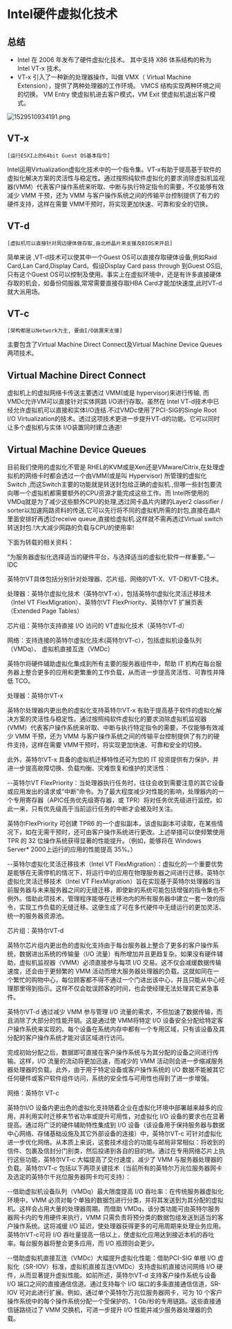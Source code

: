 # Intel硬件虚拟化技术

## 总结

* Intel 在 2006 年发布了硬件虚拟化技术。 其中支持 X86 体系结构的称为 Intel VT-x 技术。
* VT-x 引入了一种新的处理器操作，叫做 VMX（ Virtual Machine Extension），提供了两种处理器的工作环境。 VMCS 结构实现两种环境之间的切换。 VM Entry 使虚拟机进去客户模式，VM Exit 使虚拟机退出客户模式。

![1529510934191.png](image/1529510934191.png)


## VT-x

    [运行ESXI上的64bit Guest OS基本指令]

Intel运用Virtualization虚拟化技术中的一个指令集。VT-x有助于提高基于软件的虚拟化解决方案的灵活性与稳定性。通过按照纯软件虚拟化的要求消除虚拟机监视器(VMM）代表客户操作系统来听取、中断与执行特定指令的需要，不仅能够有效减少 VMM 干预，还为 VMM 与客户操作系统之间的传输平台控制提供了有力的硬件支持，这样在需要 VMM干预时，将实现更加快速、可靠和安全的切换。

## VT-d

    [虚拟机可以直接针对周边硬体做存取,由北桥晶片来支援及BIOS来开启]

简单来说 ,VT-d技术可以使其中一个Guest OS可以直接存取硬体设备,例如Raid Card,Lan Card,Display Card。假设Display Card pass through 到Guest OS后,只有这个Guest OS可以控制及使用。事实上在虚拟环境中，还是有许多直接硬体存取的机会，如备份伺服器,常常需要直接存取HBA Card才能加快速度,此时VT-d就大派用场。

## VT-c

    [架构都是以Network为主, 要由I/O装置来支援]

主要包含了Virtual Machine Direct Connect及Virtual Machine Device Queues两项技术。

## Virtual Machine Direct Connect

虚拟机上的虚拟网络卡传送主要透过 VMM(或是 hypervisor)来进行传输, 而VMDc允许VM可以直接针对实体网路 I/O进行存取。虽然在 Intel VT-d技术中已经允许虚拟机可以直接和实体I/O连结.不过VMDc使用了PCI-SIG的Single Root I/O Virtualization的技术。透过这项技术更进一步提升VT-d的功能。它可以同时让多个虚拟机与实体 I/O装置同时建立通道!

## Virtual Machine Device Queues

目前我们使用的虚拟化不管是 RHEL的KVM或是Xen还是VMware/Citrix,在处理虚拟机的网络卡时都会透过一个由VMM(或是叫 Hypervisor) 所管理的虚拟化Switch ,而这Switch主要的功能就是转送封包给正确的虚拟机.,但哪一些封包要流向哪一个虚拟机都需要额外的CPU资源才能完成这些工作。而 Intel所使用的VMDq就是为了减少这些额外CPU的处理,透过网卡晶片内建的Layer2 classifier / sorter以加速网路资料的传送,它可以先行将不同的虚拟机所需的封包,直接在晶片里面安排好再透过receive queue,直接给虚拟机.这样就不需再透过Virtual switch转送封包.!大大减少网路的负载与CPU的使用率!


下面为转载的相关资料：

“为服务器虚拟化选择适当的硬件平台，与选择适当的虚拟化软件一样重要。”— IDC

英特尔VT具体包括分别针对处理器、芯片组、网络的VT-X、VT-D和VT-C技术。

处理器：英特尔虚拟化技术（英特尔VT-x），包括英特尔虚拟化灵活迁移技术（Intel VT FlexMigration）、英特尔VT FlexPriority、英特尔VT 扩展页表（Extended Page Tables）

芯片组：英特尔支持直接 I/O 访问的 VT虚拟化技术（英特尔VT-d）

网络：支持连接的英特尔虚拟化技术(英特尔VT-c），包括虚拟机设备队列（VMDq）、 虚拟机直接互连（VMDc）

英特尔将硬件辅助虚拟化集成到所有主要的服务器组件中，帮助 IT 机构在每台服务器上整合更多的应用和更繁重的工作负载，从而进一步提高灵活性、可靠性并降低 TCO。

处理器：英特尔VT-x

英特尔处理器内更出色的虚拟化支持英特尔VT-x 有助于提高基于软件的虚拟化解决方案的灵活性与稳定性。通过按照纯软件虚拟化的要求消除虚拟机监视器(VMM）代表客户操作系统来听取、中断与执行特定指令的需要，不仅能够有效减少 VMM 干预，还为 VMM 与客户操作系统之间的传输平台控制提供了有力的硬件支持，这样在需要 VMM干预时，将实现更加快速、可靠和安全的切换。

此外，英特尔VT-x 具备的虚拟机迁移特性还可为您的 IT 投资提供有力保护，并进一步提高故障切换、负载均衡、灾难恢复和维护的灵活性：

--英特尔VT FlexPriority：当处理器执行任务时，往往会收到需要注意的其它设备或应用发出的请求或“中断”命令。为了最大程度减少对性能的影响，处理器内的一个专用寄存器（APIC任务优先级寄存器，或 TPR）将对任务优先级进行监控。如此一来，只有优先级高于当前运行任务的中断才会被及时关注。

英特尔FlexPriority 可创建 TPR6 的一个虚拟副本，该虚拟副本可读取，在某些情况下，如在无需干预时，还可由客户操作系统进行更改。上述举措可以使频繁使用 TPR 的 32 位操作系统获得显著的性能提升。（例如，能够将在 Windows Server* 2000上运行的应用的性能提高 35%。）

--英特尔虚拟化灵活迁移技术（Intel VT FlexMigration）：虚拟化的一个重要优势是能够在无需停机的情况下，将运行中的应用在物理服务器之间进行迁移。英特尔虚拟化灵活迁移技术（Intel VT FlexMigration）旨在实现基于英特尔处理器的当前服务器与未来服务器之间的无缝迁移，即使新的系统可能包括增强的指令集也不例外。借助此项技术，管理程序能够在迁移池内的所有服务器中建立一套一致的指令，实现工作负载的无缝迁移。这便生成了可在多代硬件中无缝运行的更加灵活、统一的服务器资源池。

芯片组：英特尔VT-d

英特尔芯片组内更出色的虚拟化支持由于每台服务器上整合了更多的客户操作系统，数据进出系统的传输量（I/O 流量）有所增加并且更趋复杂。如果没有硬件辅助，虚拟机监视器（VMM）必须直接参与每项 I/O 交易。这不仅会减缓数据传输速度，还会由于更频繁的 VMM 活动而增大服务器处理器的负载。这就如同在一个繁忙的购物中心，每位顾客都不得不通过一个门进出该中心，并且只能从中心经理那里得到指示。这样不仅会耽误顾客的时间，也会使经理无法处理其它紧急事件。

英特尔VT-d 通过减少 VMM 参与管理 I/O 流量的需求，不但加速了数据传输，而且消除了大部分的性能开销。这是通过使 VMM将特定 I/O 设备安全分配给特定客户操作系统来实现的。每个设备在系统内存中都有一个专用区域，只有该设备及其分配的客户操作系统才能对该区域进行访问。

完成初始分配之后，数据即可直接在客户操作系统与为其分配的设备之间进行传输。这样，I/O 流量的流动将更加迅速，而减少的 VMM 活动则会进一步缩减服务器处理器的负载。此外，由于用于特定设备或客户操作系统的 I/O 数据不能被其它任何硬件或客户软件组件访问，系统的安全性与可用性也得到了进一步增强。

网络：英特尔 VT-c

英特尔I/O 设备内更出色的虚拟化支持随着企业在虚拟化环境中部署越来越多的应用，并利用实时迁移来节省功率或提升可用性，对虚拟化 I/O 设备的要求也在显著提高。通过将广泛的硬件辅助特性集成到 I/O 设备（该设备用于保持服务器与数据中心网络、存储基础设施及其它外部设备的连接）中，英特尔VT-c 可针对虚拟化进一步优化网络。从本质上来说，这套技术组合的功能与邮局非常相似：将收到的信件、包裹及信封分门别类，然后投递到各自的目的地。通过在专用网络芯片上执行这些功能，英特尔VT-c 大幅提高了交付速度，减少了 VMM 与服务器处理器的负载。英特尔VT-c 包括以下两项关键技术（当前所有的英特尔万兆位服务器网卡及选定的英特尔千兆位服务器网卡均可支持）：

--借助虚拟机设备队列（VMDq）最大限度提高 I/O 吞吐率：在传统服务器虚拟化环境中，VMM 必须对每个单独的数据包进行分类，并将其发送到为其分配的虚拟机。这样会占用大量的处理器周期。而借助 VMDq，该分类功能可由英特尔服务器网卡内的专用硬件来执行，VMM 只需负责将预分类的数据包组发送到适当的客户操作系统。这将减缓 I/O 延迟，使处理器获得更多的可用周期来处理业务应用。英特尔VT-c可将 I/O 吞吐量提高一倍以上，使虚拟化应用达到接近本机的吞吐率。每台服务器将整合更多应用，而 I/O 瓶颈则会更少。

--借助虚拟机直接互连（VMDc）大幅提升虚拟化性能：借助PCI-SIG 单根 I/O 虚拟化（SR-IOV）标准，虚拟机直接互连(VMDc）支持虚拟机直接访问网络 I/O 硬件，从而显著提升虚拟性能。如前所述，英特尔VT-d 支持客户操作系统与设备I/O 端口之间的直接通信信道。通过支持每个 I/O 端口的多条直接通信信道，SR-IOV 可对此进行扩展。例如，通过单个英特尔万兆位服务器网卡，可为 10 个客户操作系统中的每个操作系统分配一个受保护的、1 Gb/秒的专用链路。这些直接通信链路绕过了 VMM 交换机，可进一步提升 I/O 性能并减少服务器处理器的负载。
